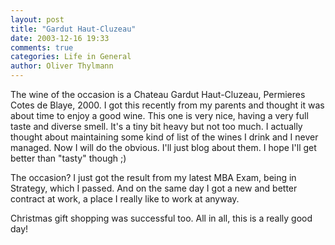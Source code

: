 ```yaml
---
layout: post
title: "Gardut Haut-Cluzeau"
date: 2003-12-16 19:33
comments: true
categories: Life in General
author: Oliver Thylmann
---
```



The wine of the occasion is a Chateau Gardut Haut-Cluzeau, Permieres Cotes de Blaye, 2000. I got this recently from my parents and thought it was about time to enjoy a good wine. This one is very nice, having a very full taste and diverse smell. It's a tiny bit heavy but not too much. I actually thought about maintaining some kind of list of the wines I drink and I never managed. Now I will do the obvious. I'll just blog about them. I hope I'll get better than &quot;tasty&quot; though ;)

The occasion? I just got the result from my latest MBA Exam, being in Strategy, which I passed. And on the same day I got a new and better contract at work, a place I really like to work at anyway.

Christmas gift shopping was successful too. All in all, this is a really good day!


